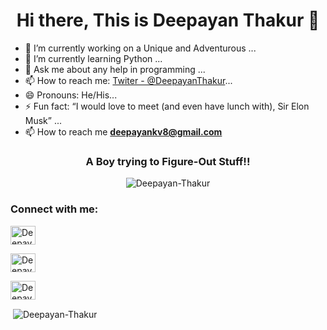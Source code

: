 <h1 align="center">Hi there, This is Deepayan Thakur 👋</h1>
<!--- ### Hi there, This is Deepayan Thakur 👋--->

- 🔭 I’m currently working on a Unique and Adventurous ... 
- 🌱 I’m currently learning Python ...
- 💬 Ask me about any help in programming ...
- 📫 How to reach me: [Twiter - @DeepayanThakur](https://twitter.com/DeepayanThakur)...
- 😄 Pronouns: He/His...
- ⚡ Fun fact: “I would love to meet (and even have lunch with), Sir Elon Musk” ...
- 📫 How to reach me **deepayankv8@gmail.com**

<h3 align="center">A Boy trying to Figure-Out Stuff!!</h3>

<p align="center"> <img src="https://komarev.com/ghpvc/?username=Deepayan-Thakur&label=Total%20views&color=009E8E&style=metal" alt="Deepayan-Thakur" /> </p>

<h3 align="left">Connect with me:</h3>
<p align="center">
  
<a href="https://twitter.com/DeepayanThakur" target="blank"><img align="center" src="https://cdn.jsdelivr.net/npm/simple-icons@3.0.1/icons/twitter.svg" alt="Deepayan-Thakur" height="30" width="40" />
  
<a href="https://www.linkedin.com/in/deepayan-thakur-5bb2aa215/" target="blank"><img align="center" src="https://cdn.jsdelivr.net/npm/simple-icons@3.0.1/icons/linkedin.svg" alt="Deepayan-Thakur" height="30" width="40" />
  
<a href="https://github.com/Deepayan-Thakur" target="blank"><img align="center" src="https://cdn.jsdelivr.net/npm/simple-icons@3.0.1/icons/github.svg" alt="Deepayan-Thakur" height="30" width="40" /></a>
</p>

<!---<p><img align="left" src="https://github-readme-stats.vercel.app/api/top-langs?username=Deepayan-Thakur&show_icons=true&locale=en&layout=compact" alt="Deepayan-Thakur" /></p>
--->
<p>&nbsp;<img align="center" src="https://github-readme-stats.vercel.app/api?username=Deepayan-Thakur&show_icons=true&theme=radical" alt="Deepayan-Thakur" /></p>


